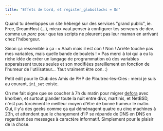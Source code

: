 ```yaml
---
title: "Effets de bord, et register_globollocks = On"
---
```


Quand tu développes un site hébergé sur des services "grand public", ie. Free,
DreamHost (...), mieux vaut penser à configurer tes serveurs de dev. comme un
_porc_ pour que tes scripts ne pleurent pas leur maman en arrivant chez
l'hébergeur.

Sinon ça ressemble à ça : « Aaah mais il est con ! Non ! Arrête touche pas mes
variables, mais quelle bande de boulets ! » Pas merci à toi qui a eu la riche
idée de créer un langage de programmation où des variables apparaissent toutes
seules et son modifiées pareillement en fonction de l'humeur de
l'utilisateur... 'faut vraiment être con. :)

Petit edit pour le Club des Amis de PHP de Ploutrec-les-Oies : merci je suis
au courant, `ini_set` existe.

On me fait signe que se coucher à 7h du matin pour migrer
[defora](http://www.defora.org) avec khorben, et surtout glander toute la nuit
entre divx, martinis, et NetBSD, n'est pas forcément le meilleur moyen d'être
de bonne humeur le matin. Oui, il y'a des geeks comme ça qui déménagent quatre
ou cinq machines à 23h, et attendent que le changement d'IP se répande de DNS
en DNS en regardant des messages à caractère informatif. Simplement pour le
plaisir de la chose.

